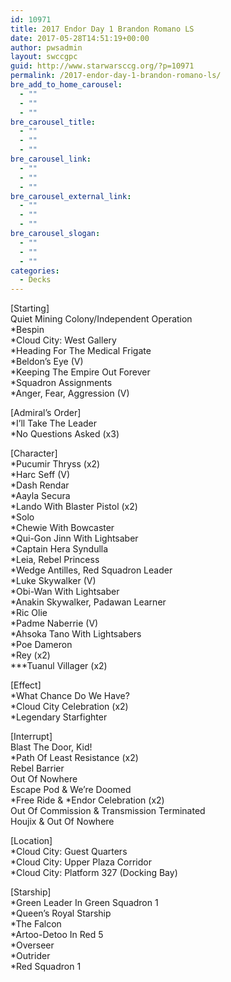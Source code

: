 ```yaml
---
id: 10971
title: 2017 Endor Day 1 Brandon Romano LS
date: 2017-05-28T14:51:19+00:00
author: pwsadmin
layout: swccgpc
guid: http://www.starwarsccg.org/?p=10971
permalink: /2017-endor-day-1-brandon-romano-ls/
bre_add_to_home_carousel:
  - ""
  - ""
  - ""
bre_carousel_title:
  - ""
  - ""
  - ""
bre_carousel_link:
  - ""
  - ""
  - ""
bre_carousel_external_link:
  - ""
  - ""
  - ""
bre_carousel_slogan:
  - ""
  - ""
  - ""
categories:
  - Decks
---
```

[Starting]  
Quiet Mining Colony/Independent Operation  
*Bespin  
*Cloud City: West Gallery  
*Heading For The Medical Frigate  
*Beldon&#8217;s Eye (V)  
*Keeping The Empire Out Forever  
*Squadron Assignments  
*Anger, Fear, Aggression (V)

[Admiral&#8217;s Order]  
*I&#8217;ll Take The Leader  
*No Questions Asked (x3)

[Character]  
*Pucumir Thryss (x2)  
*Harc Seff (V)  
*Dash Rendar  
*Aayla Secura  
*Lando With Blaster Pistol (x2)  
*Solo  
*Chewie With Bowcaster  
*Qui-Gon Jinn With Lightsaber  
*Captain Hera Syndulla  
*Leia, Rebel Princess  
*Wedge Antilles, Red Squadron Leader  
*Luke Skywalker (V)  
*Obi-Wan With Lightsaber  
*Anakin Skywalker, Padawan Learner  
*Ric Olie  
*Padme Naberrie (V)  
*Ahsoka Tano With Lightsabers  
*Poe Dameron  
*Rey (x2)  
\***Tuanul Villager (x2)

[Effect]  
*What Chance Do We Have?  
*Cloud City Celebration (x2)  
*Legendary Starfighter

[Interrupt]  
Blast The Door, Kid!  
*Path Of Least Resistance (x2)  
Rebel Barrier  
Out Of Nowhere  
Escape Pod & We&#8217;re Doomed  
\*Free Ride & \*Endor Celebration (x2)  
Out Of Commission & Transmission Terminated  
Houjix & Out Of Nowhere

[Location]  
*Cloud City: Guest Quarters  
*Cloud City: Upper Plaza Corridor  
*Cloud City: Platform 327 (Docking Bay)

[Starship]  
*Green Leader In Green Squadron 1  
*Queen&#8217;s Royal Starship  
*The Falcon  
*Artoo-Detoo In Red 5  
*Overseer  
*Outrider  
*Red Squadron 1